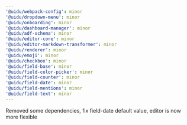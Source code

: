 ```yaml
---
'@uidu/webpack-config': minor
'@uidu/dropdown-menu': minor
'@uidu/onboarding': minor
'@uidu/dashboard-manager': minor
'@uidu/adf-schema': minor
'@uidu/editor-core': minor
'@uidu/editor-markdown-transformer': minor
'@uidu/renderer': minor
'@uidu/emoji': minor
'@uidu/checkbox': minor
'@uidu/field-base': minor
'@uidu/field-color-picker': minor
'@uidu/field-counter': minor
'@uidu/field-date': minor
'@uidu/field-mentions': minor
'@uidu/field-text': minor
---
```


Removed some dependencies, fix field-date default value, editor is now more flexible
